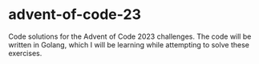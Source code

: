 # advent-of-code-23
Code solutions for the Advent of Code 2023 challenges. The code will be written in Golang, which I will be learning while attempting to solve these exercises.
